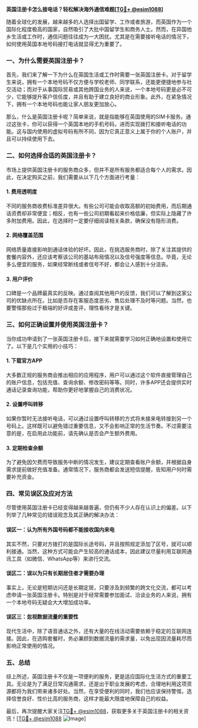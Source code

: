 **英国注册卡怎么接电话？轻松解决海外通信难题[[TG💪+ @esim1088](https://t.me/s/esim1088)]**

随着全球化的发展，越来越多的人选择出国留学、工作或者旅游，而英国作为一个国际化程度极高的国家，自然吸引了大批中国留学生和商务人士。然而，在异国他乡生活或工作时，通信问题往往成为一大困扰。尤其是在需要接听电话的情况下，如何使用英国本地号码接打电话就显得尤为重要了。

### 一、为什么需要英国注册卡？

首先，我们来了解一下为什么在英国生活或工作时需要一张英国注册卡。对于留学生来说，拥有一个本地号码不仅方便与学校老师、同学联系，还能更便捷地参与社交活动；而对于从事国际贸易或其他跨国业务的人来说，一个本地号码更是必不可少，它能够提升客户信任度，并且有助于建立良好的商业形象。此外，在紧急情况下，拥有一个本地号码也能让家人朋友更加放心。

那么，什么是英国注册卡呢？简单来说，就是指能够在英国使用的SIM卡服务。通过这张卡，你可以获得一个英国本地的手机号码，进而实现拨打和接听电话的功能。这与国内使用的虚拟号码有所不同，因为它真正意义上属于你的个人账户，并且可以持续使用下去。

### 二、如何选择合适的英国注册卡？

市场上提供英国注册卡的服务商众多，但并不是所有服务都适合每个人的需求。因此，在决定购买之前，我们需要从以下几个方面进行考量：

#### 1. 费用透明度
不同的服务商收费标准差异很大。有些公司可能会收取高额的初始费用，而后期通话资费却非常便宜；相反，也有一些公司初期看起来价格低廉，但实际上隐藏了许多附加费用。因此，在选择时一定要仔细阅读相关条款，确保没有隐形消费。

#### 2. 网络覆盖范围
网络质量直接影响到通话体验的好坏。因此，在挑选服务商时，除了关注其提供的套餐内容外，还应该考察该公司的基站布局情况以及信号强度等信息。毕竟，无论多么便宜的服务，如果经常断线或者信号不好，都会让人感到十分沮丧。

#### 3. 用户评价
口碑是一个品牌最真实的反映。通过查阅其他用户的反馈，我们可以了解到这家公司的优缺点所在。比如是否存在客服态度恶劣、售后处理不及时等问题。当然，也要警惕那些过于极端的好评或差评，理性看待才是关键。

### 三、如何正确设置并使用英国注册卡？

当你成功申请到了一张英国注册卡后，接下来就需要学习如何正确地设置和使用它了。以下是几个实用的小技巧：

#### 1. 下载官方APP
大多数正规的服务商会推出相应的应用程序，用户可以通过这个软件直接管理自己的账户信息，包括充值、查询余额、修改密码等等。同时，许多APP还会提供实时通话记录查询功能，帮助你更好地掌握自己的消费状况。

#### 2. 设置呼叫转移
如果你暂时无法接听电话，可以通过设置呼叫转移的方式将未接来电转接到另一个号码上。这样既可以避免错过重要信息，又不会影响正常的生活节奏。不过需要注意的是，在启用此功能前，请先确认是否会产生额外费用。

#### 3. 定期检查余额
为了避免因欠费而导致服务中断的情况发生，建议定期查看账户余额，并根据自身需求提前做好充值准备。通常情况下，服务商都会发送短信提醒，告知用户何时需要补充资金。

### 四、常见误区及应对方法

尽管使用英国注册卡已经变得越来越普遍，但仍有不少人存在认识上的偏差。以下列举了几种常见的错误观念及其正确的解决办法：

#### 误区一：认为所有外国号码都不能接收国内来电
其实不然，只要对方拨打的是国际长途号码，并且按照规定添加了区号，就可以顺利接通。当然，这种方式可能会产生较高的通话成本，因此建议尽量利用互联网通讯工具（如微信、WhatsApp等）来进行交流。

#### 误区二：误以为只有长期居住者才需要办理
事实上，无论是短期访问还是长期定居，只要涉及到频繁的跨文化交流，都可以考虑申请一张英国注册卡。特别是对于经常需要参加面试、洽谈业务的人来说，拥有一个本地号码无疑会大大增加成功率。

#### 误区三：忽视数据流量的重要性
现代生活中，除了语音通话之外，还有大量的在线活动需要依赖于稳定的互联网连接。因此，在选购套餐时，务必兼顾到数据流量的需求量，以免出现因流量耗尽而影响正常使用的情况。

### 五、总结

综上所述，英国注册卡不仅是一项便利的服务，更是适应国际化生活方式的重要工具。无论是为了满足日常沟通需求，还是出于职业发展的考虑，合理地利用这项资源都将为我们带来诸多好处。当然，在享受便利的同时，我们也应该保持警惕，选择信誉良好、性价比高的服务商，这样才能最大限度地保障自己的权益。

最后，再次提醒大家关注[TG💪+ @esim1088](https://t.me/s/esim1088)，获取更多关于英国注册卡的相关资讯！[[TG💪+ @esim1088](https://t.me/s/esim1088) ![Image](https://i.postimg.cc/4NQfJmqS/Snipaste-2025-05-13-00-14-12.png)]